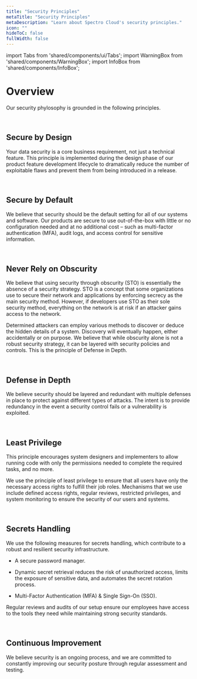 ```yaml
---
title: "Security Principles"
metaTitle: "Security Principles"
metaDescription: "Learn about Spectro Cloud's security principles."
icon: ""
hideToC: false
fullWidth: false
---
```


import Tabs from 'shared/components/ui/Tabs';
import WarningBox from 'shared/components/WarningBox';
import InfoBox from 'shared/components/InfoBox';

# Overview

Our security phylosophy is grounded in the following principles.

<br />

## Secure by Design

Your data security is a core business requirement, not just a technical feature. This principle is implemented during the design phase of our product feature development lifecycle to dramatically reduce the number of exploitable flaws and prevent them from being introduced in a release.

<br />

## Secure by Default

We believe that security should be the default setting for all of our systems and software. Our products are secure to use out-of-the-box with little or no configuration needed and at no additional cost – such as multi-factor authentication (MFA), audit logs, and access control for sensitive information.

<br />

## Never Rely on Obscurity

We believe that using security through obscurity (STO) is essentially the absence of a security strategy. STO is a concept that some organizations use to secure their network and applications by enforcing secrecy as the main security method. However, if developers use STO as their sole security method, everything on the network is at risk if an attacker gains access to the network. 

Determined attackers can employ various methods to discover or deduce the hidden details of a system. Discovery will eventually happen, either accidentally or on purpose. We believe that while obscurity alone is not a robust security strategy, it can be layered with security policies and controls. This is the principle of Defense in Depth.

<br />

## Defense in Depth

We believe security should be layered and redundant with multiple defenses in place to protect against different types of attacks. The intent is to provide redundancy in the event a security control fails or a vulnerability is exploited.

<br />

## Least Privilege

This principle encourages system designers and implementers to allow running code with only the permissions needed to complete the required tasks, and no more. 

We use the principle of least privilege to ensure that all users have only the necessary access rights to fulfill their job roles. Mechanisms that we use include defined access rights, regular reviews, restricted privileges, and system monitoring to ensure the security of our users and systems.

<br />

## Secrets Handling

We use the following measures for secrets handling, which contribute to a robust and resilient security infrastructure.

- A secure password manager. 

- Dynamic secret retrieval reduces the risk of unauthorized access, limits the exposure of sensitive data, and automates the secret rotation process.

- Multi-Factor Authentication (MFA) & Single Sign-On (SSO).

Regular reviews and audits of our setup ensure our employees have access to the tools they need while maintaining strong security standards.

<br />

## Continuous Improvement

We believe security is an ongoing process, and we are committed to constantly improving our security posture through regular assessment and testing.

<br />

<br />

<br />

<br />
